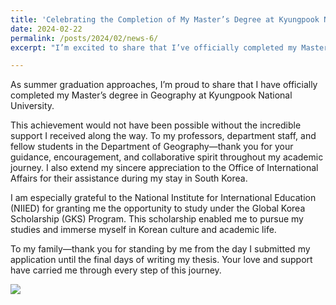 ```yaml
---
title: 'Celebrating the Completion of My Master’s Degree at Kyungpook National University'
date: 2024-02-22
permalink: /posts/2024/02/news-6/
excerpt: "I’m excited to share that I’ve officially completed my Master’s degree in Geography at Kyungpook National University, supported by the Global Korea Scholarship (GKS) Program."

---
```

As summer graduation approaches, I’m proud to share that I have officially completed my Master’s degree in Geography at Kyungpook National University.

This achievement would not have been possible without the incredible support I received along the way. To my professors, department staff, and fellow students in the Department of Geography—thank you for your guidance, encouragement, and collaborative spirit throughout my academic journey. I also extend my sincere appreciation to the Office of International Affairs for their assistance during my stay in South Korea.

I am especially grateful to the National Institute for International Education (NIIED) for granting me the opportunity to study under the Global Korea Scholarship (GKS) Program. This scholarship enabled me to pursue my studies and immerse myself in Korean culture and academic life.

To my family—thank you for standing by me from the day I submitted my application until the final days of writing my thesis. Your love and support have carried me through every step of this journey.

<img src='\images\KakaoTalk_20250514_105755592_02.jpg'>